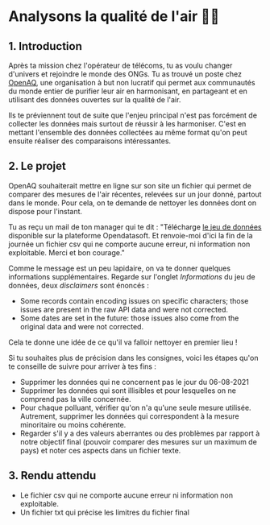 # Analysons la qualité de l'air 💨💨

## 1. Introduction
Après ta mission chez l'opérateur de télécoms, tu as voulu changer d'univers et rejoindre le monde des ONGs. Tu as trouvé un poste chez [OpenAQ](https://openaq.org/#/), une organisation à but non lucratif qui permet aux communautés du monde entier de purifier leur air en harmonisant, en partageant et en utilisant des données ouvertes sur la qualité de l'air.

Ils te préviennent tout de suite que l'enjeu principal n'est pas forcément de collecter les données mais surtout de réussir à les harmoniser. C'est en mettant l'ensemble des données collectées au même format qu'on peut ensuite réaliser des comparaisons intéressantes.

## 2. Le projet

OpenAQ souhaiterait mettre en ligne sur son site un fichier qui permet de comparer des mesures de l'air récentes, relevées sur un jour donné, partout dans le monde. Pour cela, on te demande de nettoyer les données dont on dispose pour l'instant. 

Tu as reçu un mail de ton manager qui te dit : "Télécharge [le jeu de données](https://public.opendatasoft.com/explore/dataset/openaq/information/?disjunctive.city&disjunctive.location&disjunctive.measurements_parameter) disponible sur la plateforme Opendatasoft. Et renvoie-moi d'ici la fin de la journée un fichier csv qui ne comporte aucune erreur, ni information non exploitable. Merci et bon courage."

Comme le message est un peu lapidaire, on va te donner quelques informations supplémentaires. Regarde sur l'onglet *Informations* du jeu de données, deux *disclaimers* sont énoncés : 
- Some records contain encoding issues on specific characters; those issues are present in the raw API data and were not corrected.
- Some dates are set in the future: those issues also come from the original data and were not corrected.

Cela te donne une idée de ce qu'il va falloir nettoyer en premier lieu !

Si tu souhaites plus de précision dans les consignes, voici les étapes qu'on te conseille de suivre pour arriver à tes fins : 
- Supprimer les données qui ne concernent pas le jour du 06-08-2021
- Supprimer les données qui sont illisibles et pour lesquelles on ne comprend pas la ville concernée. 
- Pour chaque polluant, vérifier qu'on n'a qu'une seule mesure utilisée. Autrement, supprimer les données qui correspondent à la mesure minoritaire ou moins cohérente.
- Regarder s'il y a des valeurs aberrantes ou des problèmes par rapport à notre objectif final (pouvoir comparer des mesures sur un maximum de pays) et noter ces aspects dans un fichier texte.

## 3. Rendu attendu
- Le fichier csv qui ne comporte aucune erreur ni information non exploitable. 
- Un fichier txt qui précise les limitres du fichier final
